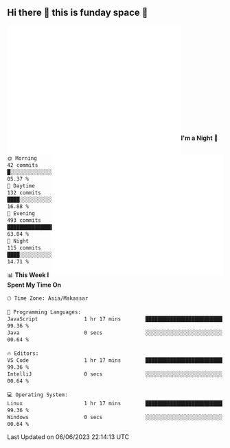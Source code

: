 ## Hi there 👋 this is funday space 🚀

<img align="left" width="405" alt="🌞" src="https://raw.githubusercontent.com/fhasnur/fhasnur/master/general.svg?token=ATQS65TR7ETTG5RLJUDIDBLBN34HE">
<img align="right" width="400" alt="🌞" src="https://raw.githubusercontent.com/fhasnur/fhasnur/master/statistics.svg?token=ATQS65TR7ETTG5RLJUDIDBLBN34HE">

<br><br><br><br><br><br><br><br><br><br><br><br><br><br>

<!--START_SECTION:waka-->
**I'm a Night 🦉** 

```text
🌞 Morning                42 commits          █░░░░░░░░░░░░░░░░░░░░░░░░   05.37 % 
🌆 Daytime                132 commits         ████░░░░░░░░░░░░░░░░░░░░░   16.88 % 
🌃 Evening                493 commits         ████████████████░░░░░░░░░   63.04 % 
🌙 Night                  115 commits         ████░░░░░░░░░░░░░░░░░░░░░   14.71 % 
```


📊 **This Week I Spent My Time On** 

```text
🕑︎ Time Zone: Asia/Makassar

💬 Programming Languages: 
JavaScript               1 hr 17 mins        █████████████████████████   99.36 % 
Java                     0 secs              ░░░░░░░░░░░░░░░░░░░░░░░░░   00.64 % 

🔥 Editors: 
VS Code                  1 hr 17 mins        █████████████████████████   99.36 % 
IntelliJ                 0 secs              ░░░░░░░░░░░░░░░░░░░░░░░░░   00.64 % 

💻 Operating System: 
Linux                    1 hr 17 mins        █████████████████████████   99.36 % 
Windows                  0 secs              ░░░░░░░░░░░░░░░░░░░░░░░░░   00.64 % 
```


 Last Updated on 06/06/2023 22:14:13 UTC
<!--END_SECTION:waka-->
